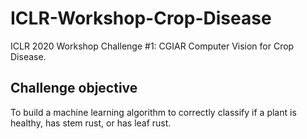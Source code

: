 # ICLR-Workshop-Crop-Disease
ICLR 2020 Workshop Challenge #1: CGIAR Computer Vision for Crop Disease.

## Challenge objective
To build a machine learning algorithm to correctly classify if a plant is healthy, has stem rust, or has leaf rust.
